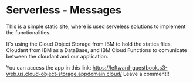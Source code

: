 # Serverless - Messages

This is a simple static site, where is used serveless solutions to implement the functionalities.

It's using the Cloud Object Storage from IBM to hold the statics files, Cloudant from IBM as a DataBase, and IBM Cloud Functions to comunicate between the cloudant and our application.

You can access the app in this link: https://leftward-guestbook.s3-web.us.cloud-object-storage.appdomain.cloud/
Leave a comment!!
